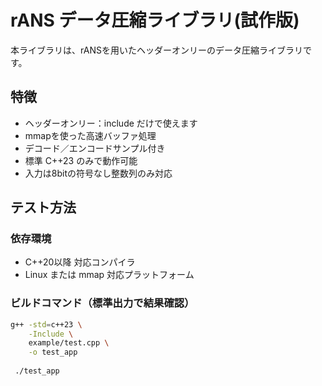 # rANS データ圧縮ライブラリ(試作版)

本ライブラリは、rANSを用いたヘッダーオンリーのデータ圧縮ライブラリです。

## 特徴

- ヘッダーオンリー：include だけで使えます
- mmapを使った高速バッファ処理
- デコード／エンコードサンプル付き
- 標準 C++23 のみで動作可能
- 入力は8bitの符号なし整数列のみ対応

## テスト方法

###  依存環境
- C++20以降 対応コンパイラ
- Linux または mmap 対応プラットフォーム

### ビルドコマンド（標準出力で結果確認）

```bash
g++ -std=c++23 \
    -Include \
    example/test.cpp \
    -o test_app
    
 ./test_app
